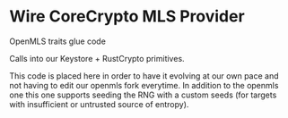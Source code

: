 # Wire CoreCrypto MLS Provider

OpenMLS traits glue code

Calls into our Keystore + RustCrypto primitives.

This code is placed here in order to have it evolving at our own pace and not having to edit our openmls fork everytime.
In addition to the openmls one this one supports seeding the RNG with a custom seeds (for targets with insufficient or
untrusted source of entropy).
